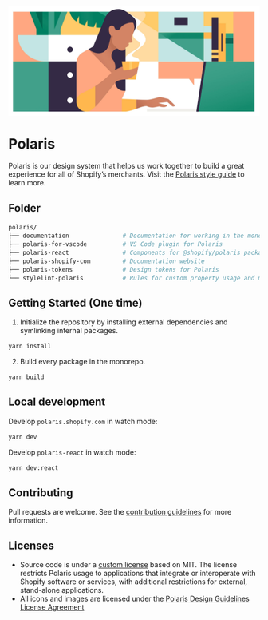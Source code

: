 <img src="https://github.com/Shopify/polaris/blob/f30f480b112a8c2cfe914417597a68af557f3442/documentation/readme.jpg?raw=true" alt="" align="center" />

# Polaris

Polaris is our design system that helps us work together to build a great experience for all of Shopify’s merchants. Visit the [Polaris style guide](https://polaris.shopify.com) to learn more.

## Folder

```sh
polaris/
├── documentation               # Documentation for working in the monorepo
├── polaris-for-vscode          # VS Code plugin for Polaris
├── polaris-react               # Components for @shopify/polaris package
├── polaris-shopify-com         # Documentation website
├── polaris-tokens              # Design tokens for Polaris
└── stylelint-polaris           # Rules for custom property usage and mainline coverage
```

## Getting Started (One time)

1. Initialize the repository by installing external dependencies and symlinking internal packages.

```sh
yarn install
```

2. Build every package in the monorepo.

```sh
yarn build
```

## Local development

Develop `polaris.shopify.com` in watch mode:

```sh
yarn dev
```

Develop `polaris-react` in watch mode:

```sh
yarn dev:react
```

## Contributing

Pull requests are welcome. See the [contribution guidelines](https://github.com/Shopify/polaris/blob/main/.github/CONTRIBUTING.md) for more information.

## Licenses

- Source code is under a [custom license](https://github.com/Shopify/polaris/blob/main/LICENSE.md) based on MIT. The license restricts Polaris usage to applications that integrate or interoperate with Shopify software or services, with additional restrictions for external, stand-alone applications.
- All icons and images are licensed under the [Polaris Design Guidelines License Agreement](https://polaris.shopify.com/legal/license)
